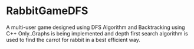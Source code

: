 # RabbitGameDFS
A multi-user game designed using​ DFS Algorithm and Backtracking​ using C++ Only..Graphs is being implemented and depth first search algorithm is used to find the carrot for rabbit in a best efficient way.
